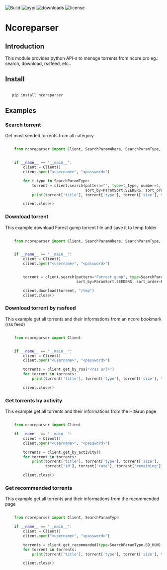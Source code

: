 ![Build](https://img.shields.io/github/workflow/status/radaron/ncoreparser/Python%20application?style=for-the-badge)
![pypi](https://img.shields.io/pypi/v/ncoreparser?style=for-the-badge)
![downloads](https://img.shields.io/pypi/dm/ncoreparser?style=for-the-badge)
![license](https://img.shields.io/github/license/radaron/ncoreparser?style=for-the-badge)

# Ncoreparser

## Introduction

This module provides python API-s to manage torrents from ncore.pro eg.: search, download, rssfeed, etc..


## Install


``` bash

   pip install ncoreparser
```

## Examples



### Search torrent
Get most seeded torrents from all category

``` python

    from ncoreparser import Client, SearchParamWhere, SearchParamType, ParamSort, ParamSeq


    if __name__ == "__main__":
        client = Client()
        client.open("<username>", "<password>")

        for t_type in SearchParamType:
            torrent = client.search(pattern="", type=t_type, number=1,
                                    sort_by=ParamSort.SEEDERS, sort_order=ParamSeq.DECREASING)[0]
            print(torrent['title'], torrent['type'], torrent['size'], torrent['id'])

        client.close()
```

### Download torrent
This example download Forest gump torrent file and save it to temp folder

``` python

    from ncoreparser import Client, SearchParamWhere, SearchParamType, ParamSort, ParamSeq


    if __name__ == "__main__":
        client = Client()
        client.open("<username>", "<password>")


        torrent = client.search(pattern="Forrest gump", type=SearchParamType.SD_HUN, number=1,
                                sort_by=ParamSort.SEEDERS, sort_order=ParamSeq.DECREASING)[0]

        client.download(torrent, "/tmp")
        client.close()
```

### Download torrent by rssfeed
This example get all torrents and their informations from an ncore bookmark (rss feed)

``` python

    from ncoreparser import Client


    if __name__ == "__main__":
        client = Client()
        client.open("<username>", "<password>")

        torrents = client.get_by_rss("<rss url>")
        for torrent in torrents:
            print(torrent['title'], torrent['type'], torrent['size'], torrent['id'])

        client.close()
```

### Get torrents by activity
This example get all torrents and their informations from the Hit&run page

``` python

    from ncoreparser import Client

    if __name__ == "__main__":
        client = Client()
        client.open("<username>", "<password>")

        torrents = client.get_by_activity()
        for torrent in torrents:
            print(torrent['title'], torrent['type'], torrent['size'],
                  torrent['id'], torrent['rate'], torrent['remaining'])

        client.close()
```

### Get recommended torrents
This example get all torrents and their informations from the recommended page

``` python

    from ncoreparser import Client, SearchParamType

    if __name__ == "__main__":
        client = Client()
        client.open("<username>", "<password>")

        torrents = client.get_recommended(type=SearchParamType.SD_HUN)
        for torrent in torrents:
            print(torrent['title'], torrent['type'], torrent['size'], torrent['id'])

        client.close()
```
